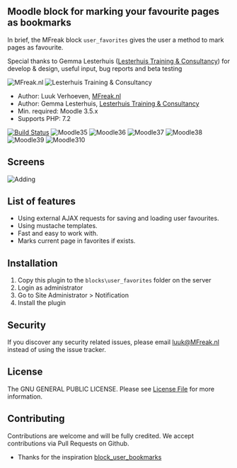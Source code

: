 ## Moodle block for marking your favourite pages as bookmarks

In brief, the MFreak block `user_favorites` gives the user a method to mark pages as favourite.

Special thanks to Gemma Lesterhuis ([Lesterhuis Training & Consultancy](https://ltnc.nl/)) for develop & design, useful
input, bug reports and beta testing

![MFreak.nl](https://MFreak.nl/logo_small.png)
![Lesterhuis Training & Consultancy](https://MFreak.nl/logo_small_ltnc.png)

* Author: Luuk Verhoeven, [MFreak.nl](https://MFreak.nl/)
* Author: Gemma Lesterhuis, [Lesterhuis Training & Consultancy](https://ltnc.nl/)
* Min. required: Moodle 3.5.x
* Supports PHP:  7.2

[![Build Status](https://travis-ci.org/MFreakNL/moodle-block-user_favorites.svg?branch=master)](https://travis-ci.org/MFreakNL/moodle-block-user_favorites)
![Moodle35](https://img.shields.io/badge/moodle-3.5-brightgreen.svg)
![Moodle36](https://img.shields.io/badge/moodle-3.6-brightgreen.svg)
![Moodle37](https://img.shields.io/badge/moodle-3.7-brightgreen.svg)
![Moodle38](https://img.shields.io/badge/moodle-3.8-brightgreen.svg)
![Moodle39](https://img.shields.io/badge/moodle-3.9-brightgreen.svg)
![Moodle310](https://img.shields.io/badge/moodle-3.10-brightgreen.svg)

## Screens

![Adding](https://content.screencast.com/users/LuukVerhoeven/folders/Snagit/media/0a62b7d5-c369-453f-9a63-fff5d2c24f9b/10.27.2018-12.40.GIF)

## List of features

- Using external AJAX requests for saving and loading user favourites.
- Using mustache templates.
- Fast and easy to work with.
- Marks current page in favorites if exists.

## Installation

1. Copy this plugin to the `blocks\user_favorites` folder on the server
2. Login as administrator
3. Go to Site Administrator > Notification
4. Install the plugin

## Security

If you discover any security related issues, please email [luuk@MFreak.nl](mailto:luuk@MFreak.nl) instead of using the
issue tracker.

## License

The GNU GENERAL PUBLIC LICENSE. Please see [License File](LICENSE) for more information.

## Contributing

Contributions are welcome and will be fully credited. We accept contributions via Pull Requests on Github.

- Thanks for the inspiration [block_user_bookmarks](https://moodle.org/plugins/block_user_bookmarks)
